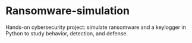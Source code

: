 # Ransomware-simulation
Hands-on cybersecurity project: simulate ransomware and a keylogger in Python to study behavior, detection, and defense.
